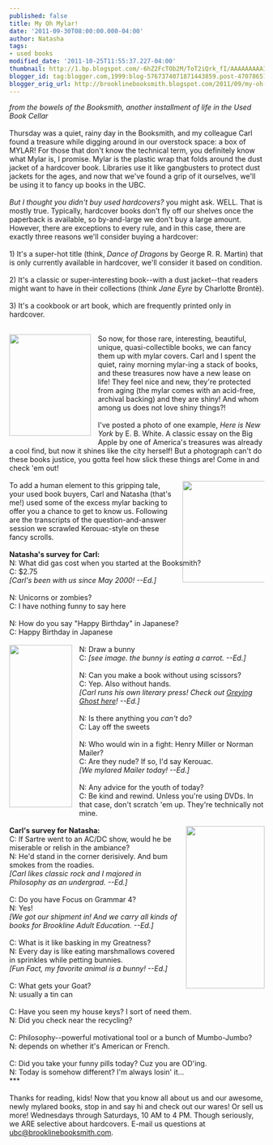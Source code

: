 ```yaml
---
published: false
title: My Oh Mylar!
date: '2011-09-30T08:00:00.000-04:00'
author: Natasha
tags:
- used books
modified_date: '2011-10-25T11:55:37.227-04:00'
thumbnail: http://1.bp.blogspot.com/-6hZ2FcTOb2M/ToT2iQrk_fI/AAAAAAAAAIM/Z7fdGhEPtGY/s72-c/nycover.jpg
blogger_id: tag:blogger.com,1999:blog-5767374071871443859.post-4707865175103530325
blogger_orig_url: http://brooklinebooksmith.blogspot.com/2011/09/my-oh-mylar.html
---
```


<em>from the bowels of the Booksmith, another installment of life in the Used Book Cellar</em><br /><br />Thursday was a quiet, rainy day in the Booksmith, and my colleague Carl found a treasure while digging around in our overstock space: a box of MYLAR! For those that don't know the technical term, you definitely know what Mylar is, I promise. Mylar is the plastic wrap that folds around the dust jacket of a hardcover book. Libraries use it like gangbusters to protect dust jackets for the ages, and now that we've found a grip of it ourselves, we'll be using it to fancy up books in the UBC. <br /><br /><em>But I thought you didn't buy used hardcovers?</em> you might ask. WELL. That is mostly true. Typically, hardcover books don't fly off our shelves once the paperback is available,&nbsp;so by-and-large we don't buy a large amount. However, there are exceptions to every rule, and in this case, there are exactly three reasons we'll consider buying a hardcover:<br /><br />1) It's a super-hot title (think, <em>Dance of Dragons</em> by George R. R. Martin) that is only currently available in hardcover, we'll consider it based on condition.<br /><br />2) It's a classic or super-interesting book--with a dust jacket--that readers might want to have in their collections (think <em>Jane Eyre</em> by Charlotte Brontë).<br /><br />3) It's a cookbook or art book, which are frequently&nbsp;printed only in hardcover.<br /><br /><div class="separator" style="clear: both; text-align: center;"><a href="http://1.bp.blogspot.com/-6hZ2FcTOb2M/ToT2iQrk_fI/AAAAAAAAAIM/Z7fdGhEPtGY/s1600/nycover.jpg" imageanchor="1" style="clear: left; cssfloat: left; float: left; margin-bottom: 1em; margin-right: 1em;"><img border="0" height="200" kca="true" src="http://1.bp.blogspot.com/-6hZ2FcTOb2M/ToT2iQrk_fI/AAAAAAAAAIM/Z7fdGhEPtGY/s200/nycover.jpg" width="161" /></a></div>So now, for those rare, interesting, beautiful, unique, quasi-collectible books, we can fancy them up with mylar covers. Carl and I spent the quiet, rainy morning mylar-ing a stack of books, and these treasures now have a new lease on life! They feel nice and new, they're protected from aging (the mylar comes with an acid-free, archival backing) and they are shiny! And whom among us does not love shiny things?! <br /><br />I've posted a photo of one example, <em>Here is New York</em> by E. B. White. A classic essay on the Big Apple by one of America's treasures was already a cool find, but now it shines like the city herself! But a photograph can't do these books justice, you gotta feel how slick these things are! Come in and check 'em out!<br /><br /><div class="separator" style="clear: both; text-align: center;"></div><div class="separator" style="clear: both; text-align: center;"><a href="http://3.bp.blogspot.com/-y3xUxT7ugOQ/ToT4ZfF5ZwI/AAAAAAAAAIg/mXSGkaJWDWE/s1600/scroll.jpg" imageanchor="1" style="clear: right; cssfloat: right; float: right; height: 103px; margin-bottom: 1em; margin-left: 1em; width: 162px;"><img border="0" height="200" kca="true" src="http://3.bp.blogspot.com/-y3xUxT7ugOQ/ToT4ZfF5ZwI/AAAAAAAAAIg/mXSGkaJWDWE/s200/scroll.jpg" width="200" /></a></div>To add a human element to this gripping tale, your used book buyers, Carl and Natasha (that's me!) used some of the excess mylar backing to offer you a chance to get to know us. Following are the transcripts of the question-and-answer session we scrawled Kerouac-style on these fancy scrolls.<br /><br /><strong>Natasha's survey for Carl:</strong><br />N: What did gas cost when you started at the Booksmith?<br />C: $2.75<br /><em>[Carl's been with us since May 2000! --Ed.]</em><br /><br />N: Unicorns or zombies?<br />C: I have nothing funny to say here<br /><br />N: How do you say "Happy Birthday" in Japanese?<br />C: Happy Birthday in Japanese<br /><br /><div class="separator" style="clear: both; text-align: center;"><a href="http://1.bp.blogspot.com/-Y3ISGAY96I4/ToT5fS7YNUI/AAAAAAAAAIk/W6VqPgyPUZw/s1600/natasha.jpg" imageanchor="1" style="clear: left; cssfloat: left; float: left; margin-bottom: 1em; margin-right: 1em;"><img border="0" height="320" kca="true" src="http://1.bp.blogspot.com/-Y3ISGAY96I4/ToT5fS7YNUI/AAAAAAAAAIk/W6VqPgyPUZw/s320/natasha.jpg" width="124" /></a></div>N: Draw a bunny<br />C: <em>[see image. the bunny is eating a carrot. --Ed.]</em><br /><br />N: Can you make a book without using scissors?<br />C: Yep. Also without hands.<br /><em>[Carl runs his own literary press! Check out <a href="http://greyingghost.tumblr.com/">Greying Ghost here</a>! --Ed.]</em><br /><br />N: Is there anything you <em>can't </em>do?<br />C: Lay off the sweets<br /><br />N: Who would win in a fight: Henry Miller or Norman Mailer?<br />C: Are they nude? If so, I'd say Kerouac.<br /><em>[We mylared Mailer today! --Ed.]</em><br /><br />N: Any advice for the youth of today?<br />C: Be kind and rewind. Unless you're using DVDs. In that case, don't scratch 'em up. They're technically not mine.<br /><br /><div class="separator" style="clear: both; text-align: center;"><a href="http://2.bp.blogspot.com/-z3L151znQbI/ToT3vCQFEiI/AAAAAAAAAIc/_IFqoy5j6aY/s1600/carl.jpg" imageanchor="1" style="clear: right; cssfloat: right; float: right; margin-bottom: 1em; margin-left: 1em;"><img border="0" height="320" kca="true" src="http://2.bp.blogspot.com/-z3L151znQbI/ToT3vCQFEiI/AAAAAAAAAIc/_IFqoy5j6aY/s320/carl.jpg" width="155" /></a></div><strong>Carl's survey for Natasha:</strong><br />C: If Sartre went to an AC/DC show, would he&nbsp;be miserable or relish in the ambiance?<br />N: He'd stand in the corner derisively. And bum smokes from the roadies.<br /><em>[Carl likes classic rock and I majored in Philosophy as an undergrad. --Ed.]</em><br /><br />C: Do you have Focus on Grammar 4?<br />N: Yes!<br /><em>[We got our shipment in! And we carry all kinds of books for Brookline Adult Education. --Ed.]</em><br /><br />C: What is it like basking in my Greatness?<br />N: Every day is like eating marshmallows covered in sprinkles while petting bunnies.<br /><em>[Fun Fact, my favorite animal is a bunny! --Ed.]</em><br /><br />C: What gets your Goat?<br />N: usually a tin can<br /><br />C: Have you seen my house keys? I sort of need them.<br />N: Did you check near the recycling?<br /><br />C: Philosophy--powerful motivational tool or a bunch of Mumbo-Jumbo?<br />N: depends on whether it's American or French.<br /><br />C: Did you take your funny pills today? Cuz you are OD'ing.<br />N: Today is somehow different? I'm always losin' it...<br />***<br /><br />Thanks for reading, kids! Now that you know all about us and our awesome, newly mylared books, stop in and say hi and check out our wares! Or sell us more! Wednesdays through Saturdays, 10 AM to 4 PM. Though seriously, we ARE selective about hardcovers. E-mail us questions at <a href="mailto:ubc@brooklinebooksmith.com">ubc@brooklinebooksmith.com</a>.